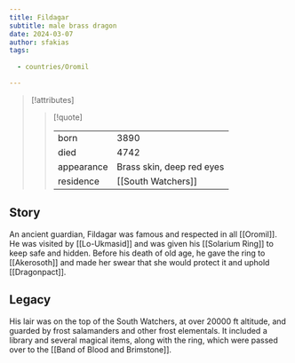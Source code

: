 ```yaml
---
title: Fildagar
subtitle: male brass dragon
date: 2024-03-07
author: sfakias
tags:
  
  - countries/Oromil

---
```

> [!attributes]
> 
> > [!quote]
> >
> > | | |
> > | --- | --- |
> > | born | 3890 |
> > | died | 4742 |
> > | appearance | Brass skin, deep red eyes |
> > | residence | [[South Watchers]] |

## Story

An ancient guardian, Fildagar was famous and respected in all [[Oromil]]. He was visited by [[Lo-Ukmasid]] and was given his [[Solarium Ring]] to keep safe and hidden. Before his death of old age, he gave the ring to [[Akerosoth]] and made her swear that she would protect it and uphold [[Dragonpact]]. 

## Legacy

His lair was on the top of the South Watchers, at over 20000 ft altitude, and guarded by frost salamanders and other frost elementals. It included a library and several magical items, along with the ring, which were passed over to the [[Band of Blood and Brimstone]].